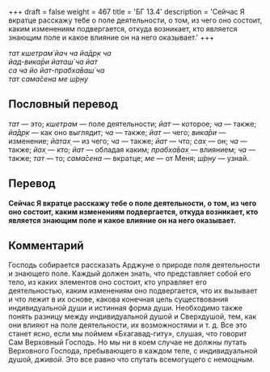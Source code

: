 +++
draft = false
weight = 467
title = 'БГ 13.4'
description = 'Сейчас Я вкратце расскажу тебе о поле деятельности, о том, из чего оно состоит, каким изменениям подвергается, откуда возникает, кто является знающим поле и какое влияние он на него оказывает.'
+++

_тат кшетрам̇ йач ча йа̄др̣к ча  
йад-вика̄ри йаташ́ ча йат  
са ча йо йат-прабха̄ваш́ ча  
тат сама̄сена ме ш́р̣н̣у_

## Пословный перевод

_тат_ — это; _кшетрам_ — поле деятельности; _йат_ — которое; _ча_ — также; _йа̄др̣к_ — как оно выглядит; _ча_ — также; _йат_ — чего; _вика̄ри_ — изменение; _йатах̣_ — из чего; _ча_ — также; _йат_ — что; _сах̣_ — он; _ча_ — также; _йах̣_ — кто; _йат_ — обладая каким; _прабха̄вах̣_ — влиянием; _ча_ — также; _тат_ — то; _сама̄сена_ — вкратце; _ме_ — от Меня; _ш́р̣н̣у_ — узнай.

## Перевод

**Сейчас Я вкратце расскажу тебе о поле деятельности, о том, из чего оно состоит, каким изменениям подвергается, откуда возникает, кто является знающим поле и какое влияние он на него оказывает.**

## Комментарий

Господь собирается рассказать Арджуне о природе поля деятельности и знающего поле. Каждый должен знать, что представляет собой его тело, из каких элементов оно состоит, кто управляет его деятельностью, каким изменениям оно подвергается, что их вызывает и что лежит в их основе, какова конечная цель существования индивидуальной души и истинная форма души. Необходимо также понять разницу между индивидуальной душой и Сверхдушой, тем, как они влияют на поле деятельности, их возможностями и т. д. Все это станет ясно, если мы поймем «Бхагавад-гиту», слушая, что говорит Сам Верховный Господь. Но мы ни в коем случае не должны путать Верховного Господа, пребывающего в каждом теле, с индивидуальной душой, _дживой_. Это все равно что спутать всемогущего с немощным.

